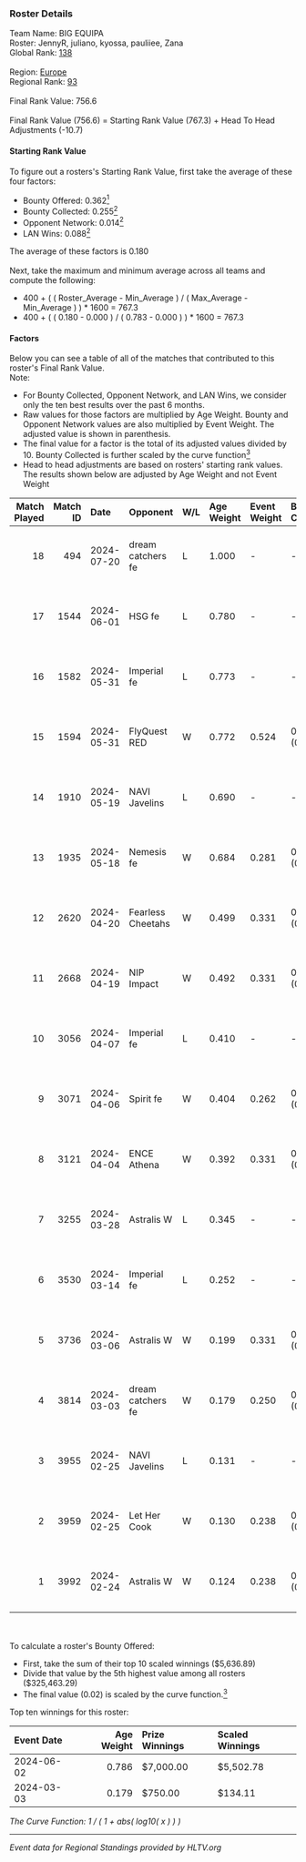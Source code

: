 ### Roster Details<br />
Team Name: BIG EQUIPA<br />
Roster: JennyR, juliano, kyossa, pauliiee, Zana<br />
Global Rank: [138](../standings_global.md)<br />
<br />
Region: [Europe]( ../standings_europe.md)<br />
Regional Rank: [93]( ../standings_europe.md)<br />
<br />
Final Rank Value:  756.6<br />
<br />
Final Rank Value (756.6) = Starting Rank Value (767.3) + Head To Head Adjustments (-10.7)<br />

#### Starting Rank Value<br />
To figure out a rosters's Starting Rank Value, first take the average of these four factors:<br />
- Bounty Offered: 0.362[<sup>1</sup>](#table2)
- Bounty Collected: 0.255[<sup>2</sup>](#table1)
- Opponent Network: 0.014[<sup>2</sup>](#table1)
- LAN Wins: 0.088[<sup>2</sup>](#table1)

The average of these factors is 0.180<br />
<br />
Next, take the maximum and minimum average across all teams and compute the following:<br />
- 400 + ( ( Roster_Average - Min_Average ) / ( Max_Average - Min_Average ) ) * 1600 = 767.3
- 400 + ( ( 0.180 - 0.000 ) / ( 0.783 - 0.000 ) ) * 1600 = 767.3


#### Factors<br />
Below you can see a table of all of the matches that contributed to this roster's Final Rank Value.<br />
Note:<br />

- For Bounty Collected, Opponent Network, and LAN Wins, we consider only the ten best results over the past 6 months.
- Raw values for those factors are multiplied by Age Weight. Bounty and Opponent Network values are also multiplied by Event Weight. The adjusted value is shown in parenthesis.
- The final value for a factor is the total of its adjusted values divided by 10. Bounty Collected is further scaled by the curve function[<sup>3</sup>](#curveFunction)
- Head to head adjustments are based on rosters' starting rank values. The results shown below are adjusted by Age Weight and not Event Weight
<span id="table1"></span><br />


| Match Played | Match ID | Date       | Opponent          | W/L | Age Weight | Event Weight | Bounty Collected | Opponent Network | LAN Wins  | H2H Adj. | Roster                                  |
| -: | -: | :- | :- | :- | :- | :- | :- | :- | :- | -: | :- |
|           18 |      494 | 2024-07-20 | dream catchers fe | L   | 1.000      | -            | -                | -                | -         |   -18.23 | JennyR, juliano, kyossa, pauliiee, Zana |
|           17 |     1544 | 2024-06-01 | HSG fe            | L   | 0.780      | -            | -                | -                | -         |   -10.20 | JennyR, juliano, kyossa, pauliiee, Zana |
|           16 |     1582 | 2024-05-31 | Imperial fe       | L   | 0.773      | -            | -                | -                | -         |    -4.72 | JennyR, juliano, kyossa, pauliiee, Zana |
|           15 |     1594 | 2024-05-31 | FlyQuest RED      | W   | 0.772      | 0.524        | 0.017 (0.007)    | 0.145 (0.058)    | 1 (0.772) |    11.83 | JennyR, juliano, kyossa, pauliiee, Zana |
|           14 |     1910 | 2024-05-19 | NAVI Javelins     | L   | 0.690      | -            | -                | -                | -         |    -8.86 | JennyR, juliano, kyossa, pauliiee, Zana |
|           13 |     1935 | 2024-05-18 | Nemesis fe        | W   | 0.684      | 0.281        | 0.000 (0.000)    | 0.000 (0.000)    | 0 (0.000) |     2.23 | JennyR, juliano, kyossa, pauliiee, Zana |
|           12 |     2620 | 2024-04-20 | Fearless Cheetahs | W   | 0.499      | 0.331        | 0.003 (0.000)    | 0.066 (0.011)    | 0 (0.000) |     6.27 | JennyR, juliano, kyossa, pauliiee, Zana |
|           11 |     2668 | 2024-04-19 | NIP Impact        | W   | 0.492      | 0.331        | 0.005 (0.001)    | 0.229 (0.037)    | 0 (0.000) |     6.70 | JennyR, juliano, kyossa, pauliiee, Zana |
|           10 |     3056 | 2024-04-07 | Imperial fe       | L   | 0.410      | -            | -                | -                | -         |    -2.41 | JennyR, juliano, kyossa, pauliiee, Zana |
|            9 |     3071 | 2024-04-06 | Spirit fe         | W   | 0.404      | 0.262        | 0.005 (0.001)    | 0.140 (0.015)    | 0 (0.000) |     4.46 | JennyR, juliano, kyossa, pauliiee, Zana |
|            8 |     3121 | 2024-04-04 | ENCE Athena       | W   | 0.392      | 0.331        | 0.002 (0.000)    | 0.036 (0.005)    | 0 (0.000) |     4.06 | JennyR, juliano, kyossa, pauliiee, Zana |
|            7 |     3255 | 2024-03-28 | Astralis W        | L   | 0.345      | -            | -                | -                | -         |    -7.08 | JennyR, juliano, kyossa, pauliiee, Zana |
|            6 |     3530 | 2024-03-14 | Imperial fe       | L   | 0.252      | -            | -                | -                | -         |    -1.51 | JennyR, juliano, kyossa, pauliiee, Zana |
|            5 |     3736 | 2024-03-06 | Astralis W        | W   | 0.199      | 0.331        | 0.001 (0.000)    | 0.021 (0.001)    | 0 (0.000) |     1.88 | JennyR, juliano, kyossa, pauliiee, Zana |
|            4 |     3814 | 2024-03-03 | dream catchers fe | W   | 0.179      | 0.250        | 0.016 (0.001)    | 0.172 (0.008)    | 0 (0.000) |     2.37 | JennyR, juliano, kyossa, pauliiee, Zana |
|            3 |     3955 | 2024-02-25 | NAVI Javelins     | L   | 0.131      | -            | -                | -                | -         |    -1.78 | JennyR, juliano, kyossa, pauliiee, Zana |
|            2 |     3959 | 2024-02-25 | Let Her Cook      | W   | 0.130      | 0.238        | 0.060 (0.002)    | 0.145 (0.004)    | 0 (0.000) |     2.92 | JennyR, juliano, kyossa, pauliiee, Zana |
|            1 |     3992 | 2024-02-24 | Astralis W        | W   | 0.124      | 0.238        | 0.002 (0.000)    | 0.064 (0.002)    | 0 (0.000) |     1.38 | JennyR, juliano, kyossa, pauliiee, Zana |

<br />
<span id="table2"></span><br />
To calculate a roster's Bounty Offered:<br />

- First, take the sum of their top 10 scaled winnings ($5,636.89)
- Divide that value by the 5th highest value among all rosters ($325,463.29)
- The final value (0.02) is scaled by the curve function.[<sup>3</sup>](#curveFunction)

Top ten winnings for this roster:<br />

| Event Date | Age Weight | Prize Winnings | Scaled Winnings |
| :- | -: | :- | :- |
| 2024-06-02 |      0.786 | $7,000.00      | $5,502.78       |
| 2024-03-03 |      0.179 | $750.00        | $134.11         |


<span id="curveFunction"></span>_The Curve Function: 1 / ( 1 + abs( log10( x ) ) )_<br />

---
_Event data for Regional Standings provided by HLTV.org_<br />
